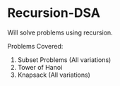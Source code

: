 # Recursion-DSA
Will solve problems using recursion.

Problems Covered:
1. Subset Problems (All variations)
2. Tower of Hanoi
3. Knapsack (All variations)
